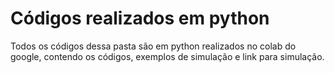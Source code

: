 # Códigos realizados em python
Todos os códigos dessa pasta são em python realizados no colab do google, contendo os códigos, exemplos de simulação e link para simulação.
